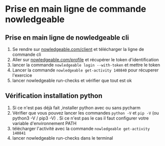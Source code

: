 # Prise en main ligne de commande nowledgeable

## Prise en main ligne de nowledgeable cli

1. Se rendre sur [nowledgeable.com/client](nowledgeable.com/client) et télécharger la ligne de commande cli
2. Aller sur [nowledgeable.com/profile](nowledgeable.com/profile) et récupérer le token d'identification
3. lancer la commande `nowledgeable login --with-token` et mettre le token
4. Lancer la commande `nowledgeable get-activity 140840` pour récuperer l'exercice
5. lancer nowledgeable run-checks et vérifier que tout est ok

## Vérification installation python

1. Si ce n'est pas déjà fait ,installer python avec ou sans pycharm
2. Vérifier que vous pouvez lancer les commandes `python -V` et `pip -V` (ou python3 -V / pip3 -V) . Si ce n'est pas le cas il faut configurer votre variable d'environnement PATH
3. télécharger l'activité avec la commande `nowledgeable get-activity 140841`
4. lancer nowledgeable run-checks dans le terminal
